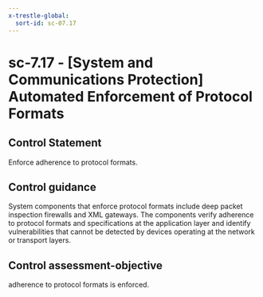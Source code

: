 ```yaml
---
x-trestle-global:
  sort-id: sc-07.17
---
```


# sc-7.17 - \[System and Communications Protection\] Automated Enforcement of Protocol Formats

## Control Statement

Enforce adherence to protocol formats.

## Control guidance

System components that enforce protocol formats include deep packet inspection firewalls and XML gateways. The components verify adherence to protocol formats and specifications at the application layer and identify vulnerabilities that cannot be detected by devices operating at the network or transport layers.

## Control assessment-objective

adherence to protocol formats is enforced.

